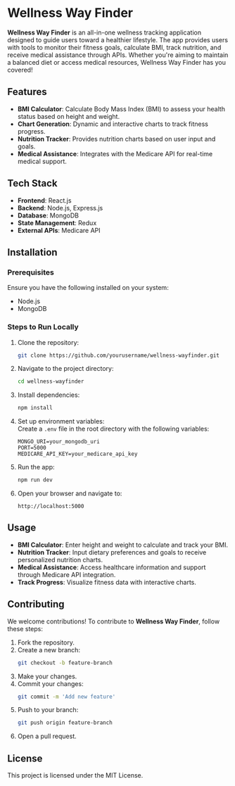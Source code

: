 
# Wellness Way Finder  

**Wellness Way Finder** is an all-in-one wellness tracking application designed to guide users toward a healthier lifestyle. The app provides users with tools to monitor their fitness goals, calculate BMI, track nutrition, and receive medical assistance through APIs. Whether you're aiming to maintain a balanced diet or access medical resources, Wellness Way Finder has you covered!  

## Features  
- **BMI Calculator**: Calculate Body Mass Index (BMI) to assess your health status based on height and weight.  
- **Chart Generation**: Dynamic and interactive charts to track fitness progress.  
- **Nutrition Tracker**: Provides nutrition charts based on user input and goals.  
- **Medical Assistance**: Integrates with the Medicare API for real-time medical support.  

## Tech Stack  
- **Frontend**: React.js  
- **Backend**: Node.js, Express.js  
- **Database**: MongoDB  
- **State Management**: Redux  
- **External APIs**: Medicare API  

## Installation  

### Prerequisites  
Ensure you have the following installed on your system:  
- Node.js  
- MongoDB  

### Steps to Run Locally  
1. Clone the repository:  
   ```bash  
   git clone https://github.com/yourusername/wellness-wayfinder.git  
   ```  

2. Navigate to the project directory:  
   ```bash  
   cd wellness-wayfinder  
   ```  

3. Install dependencies:  
   ```bash  
   npm install  
   ```  

4. Set up environment variables:  
   Create a `.env` file in the root directory with the following variables:  
   ```env  
   MONGO_URI=your_mongodb_uri  
   PORT=5000  
   MEDICARE_API_KEY=your_medicare_api_key  
   ```  

5. Run the app:  
   ```bash  
   npm run dev  
   ```  

6. Open your browser and navigate to:  
   ```
   http://localhost:5000  
   ```  

## Usage  
- **BMI Calculator**: Enter height and weight to calculate and track your BMI.  
- **Nutrition Tracker**: Input dietary preferences and goals to receive personalized nutrition charts.  
- **Medical Assistance**: Access healthcare information and support through Medicare API integration.  
- **Track Progress**: Visualize fitness data with interactive charts.  

## Contributing  
We welcome contributions! To contribute to **Wellness Way Finder**, follow these steps:  
1. Fork the repository.  
2. Create a new branch:  
   ```bash  
   git checkout -b feature-branch  
   ```  
3. Make your changes.  
4. Commit your changes:  
   ```bash  
   git commit -m 'Add new feature'  
   ```  
5. Push to your branch:  
   ```bash  
   git push origin feature-branch  
   ```  
6. Open a pull request.  

## License  
This project is licensed under the MIT License.  


